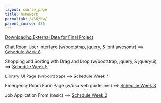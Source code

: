 ```yaml
---
layout: course_page
title: homework
permalink: /436/hw/
parent_course: 436
---
```


[Downloading External Data for Final Project](/436/fp-data/)

Chat Room User Interface (w/bootstrap, jquery, & font awesome) ==> [Schedule Week 6](/436/schedule#workshop-chat-user-interface)

Shopping and Sorting with Drag and Drop (w/bootstrap, jquery, & jqueryui) ==> [Schedule Week 5](/436/schedule#workshop-shopping-and-sorting-with-drag-and-drop)

Library UI Page (w/bootstrap) ==> [Schedule Week 4](/436/schedule/)

Emergency Room Form Page (w/usa web guidelines) ==> [Schedule Week 3](/436/schedule/)

Job Application From (basic) ==> [Schedule Week 2](/436/schedule/)
